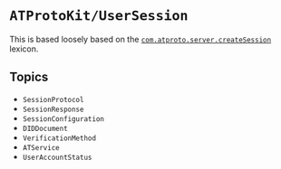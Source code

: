 # ``ATProtoKit/UserSession``

This is based loosely based on the [`com.atproto.server.createSession`](https://github.com/bluesky-social/atproto/blob/main/lexicons/com/atproto/server/createSession.json) lexicon.

## Topics

- ``SessionProtocol``
- ``SessionResponse``
- ``SessionConfiguration``
- ``DIDDocument``
- ``VerificationMethod``
- ``ATService``
- ``UserAccountStatus``
